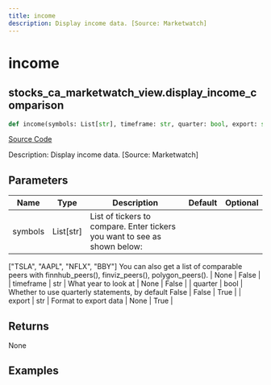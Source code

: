 ```yaml
---
title: income
description: Display income data. [Source: Marketwatch]
---
```

# income

## stocks_ca_marketwatch_view.display_income_comparison

```python
def income(symbols: List[str], timeframe: str, quarter: bool, export: str) -> None:
```
[Source Code](https://github.com/OpenBB-finance/OpenBBTerminal/tree/main/openbb_terminal/stocks/comparison_analysis/marketwatch_view.py#L22)

Description: Display income data. [Source: Marketwatch]

## Parameters

| Name | Type | Description | Default | Optional |
| ---- | ---- | ----------- | ------- | -------- |
| symbols | List[str] | List of tickers to compare. Enter tickers you want to see as shown below:
["TSLA", "AAPL", "NFLX", "BBY"]
You can also get a list of comparable peers with
finnhub_peers(), finviz_peers(), polygon_peers(). | None | False |
| timeframe | str | What year to look at | None | False |
| quarter | bool | Whether to use quarterly statements, by default False | False | True |
| export | str | Format to export data | None | True |

## Returns

None

## Examples

